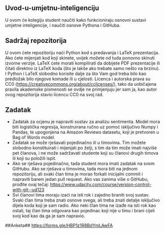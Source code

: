## Uvod-u-umjetnu-inteligenciju ##

U ovom će kolegiju student naučiti kako funkcioniraju osnovni sustavi umjetne inteligencije, i naučiti osnove Pythona i GitHuba.

## Sadržaj repozitorija ##

U ovom ćete repozitoriju naći Python kod s predavanja i LaTeX prezentacija. Ako ćete mijenjati kod koji skinete, uvijek možete od tuda ponovno skinuti izvorne verzije. LaTeX ćete morati kompilirati da dobijete PDF prezentacije ili čitati direktno iz LaTeX koda (što je lakše ako trebate samo nešto na brzinu). I Python i LaTeX slobodno korisite dalje za što Vam god treba bilo kao predložak bilo njegove komade ili u cjelosti. Licenca i autorska prava su CC0 (https://creativecommons.org/about/cclicenses/), tako da uobičajena pravila akademske pismenosti se ovdje ne primjenjuju jer sam ja, kao autor ovog repozitorija stavio licencu CC0 na svoj rad.

## Zadatak ##
* Zadatak za ocjenu je napraviti sustav za analizu sentimenta. Model mora biti logistička regresija, konstruirana ručno uz pomoć isključivo Numpy i Pandas, te upogonjena na Amazon Reviews datasetu, koji je pretvoren u Bag of Words model.
* Zadatak se može rješavati pojedinačno ili u timovima. Tim možete slobodno konstituirati i mijenjati po želji, s tim da tim može imati najviše pet članova, i ne može sadržavati studente koji su članovi drugih timova ili koji su položili ispit. 
* Ako se rješava pojedinačno, tada student mora imati zadatak na svom GitHubu. Ako se rješava u timovima, tada mora biti na jednom repozitoriju, ali svaki član tima je morao forkati inicijalni commit i napraviti barem jedan pull request. Ako vas zanima više o GitHubu, prođite ovaj tečaj: https://www.udacity.com/course/version-control-with-git--ud123
* Svi članovi tima moraju izaći na isti rok i zajedno braniti svoj sustav. Svaki član tima treba znati osnove svega, ali treba znati detalje isključivo dijela koda koji je sam radio. Ako neki član tima ne izađe na isti rok kao ostali, taj član tima odgovara kao pojedinac koji nije u timu i brani cijeli svoj kod kao da ga je sam napravio.

##Anketa##
https://forms.gle/HBP1z1R8BdYmLAwFA


